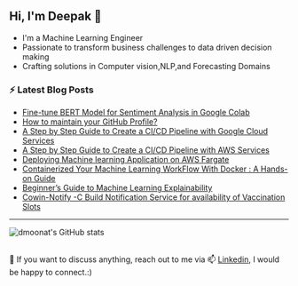 ## Hi, I'm Deepak 👋

- I'm a Machine Learning Engineer<!-- currently working for <a href="https://quantiphi.com/">Quantiphi</a>-->
- Passionate to transform business challenges to data driven decision making
- Crafting solutions in Computer vision,NLP,and Forecasting Domains

### ⚡ Latest Blog Posts
<!-- BLOG-POST-LIST:START -->
- [Fine-tune BERT Model for Sentiment Analysis in Google Colab](https://www.analyticsvidhya.com/blog/2021/12/fine-tune-bert-model-for-sentiment-analysis-in-google-colab/)
- [How to maintain your GitHub Profile?](https://www.analyticsvidhya.com/blog/2021/12/github-profile-and-its-maintenance/)
- [A Step by Step Guide to Create a CI/CD Pipeline with Google Cloud Services](https://www.analyticsvidhya.com/blog/2021/08/a-step-by-step-guide-to-create-a-ci-cd-pipeline-with-google-cloud-services/)
- [A Step by Step Guide to Create a CI/CD Pipeline with AWS Services](https://www.analyticsvidhya.com/blog/2021/07/a-step-by-step-guide-to-create-a-ci-cd-pipeline-with-aws-services/)
- [Deploying Machine learning Application on AWS Fargate](https://www.analyticsvidhya.com/blog/2021/06/deploying-machine-learning-application-on-aws-fargate/)
- [Containerized Your Machine Learning WorkFlow With Docker : A Hands-on Guide](https://www.analyticsvidhya.com/blog/2021/06/a-hands-on-guide-to-containerized-your-machine-learning-workflow-with-docker/)
- [Beginner’s Guide to Machine Learning Explainability](https://www.analyticsvidhya.com/blog/2021/06/beginners-guide-to-machine-learning-explainability/)
- [Cowin-Notify -C Build Notification Service for availability of Vaccination Slots](https://www.analyticsvidhya.com/blog/2021/06/cowin-notify-c-build-notification-service-for-availability-of-vaccination-slots/)
<!-- BLOG-POST-LIST:END -->

---

![dmoonat's GitHub stats](https://github-readme-stats.vercel.app/api?username=dmoonat&hide=contribs,prs&count_private=true&show_icons=true&theme=radical)

<!--
---

[![Top Langs](https://github-readme-stats.vercel.app/api/top-langs/?username=dmoonat&layout=compact)](https://github.com/anuraghazra/github-readme-stats)

---
-->
<br/>
💬 If you want to discuss anything, reach out to me via 📫 <a href="https://www.linkedin.com/in/deepak-moonat-977ab1140">Linkedin</a>, I would be happy to connect.:) 


<!--
**dmoonat/dmoonat** is a ✨ _special_ ✨ repository because its `README.md` (this file) appears on your GitHub profile.

Here are some ideas to get you started:

- 🔭 I’m currently working on ...
- 🌱 I’m currently learning ...
- 👯 I’m looking to collaborate on ...
- 🤔 I’m looking for help with ...
- 💬 Ask me about ...
- 📫 How to reach me: ...
- 😄 Pronouns: ...
- ⚡ Fun fact: ...
-->
